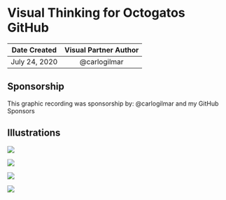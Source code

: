 # Visual Thinking for Octogatos GitHub

| Date Created | Visual Partner Author |
| :----------: |:---------------------:|
|July 24, 2020 | @carlogilmar |

## Sponsorship

This graphic recording was sponsorship by: @carlogilmar and my GitHub Sponsors

## Illustrations

![](https://res.cloudinary.com/carlogilmar/image/upload/v1595972310/illustrations/Octogatos%20Workshop/Ilustracio%CC%81n_sin_ti%CC%81tulo_102_rcxekc.png)

![](https://res.cloudinary.com/carlogilmar/image/upload/v1595971231/illustrations/Octogatos%20Workshop/GraphicRecording_tlmbei.png)

![](https://res.cloudinary.com/carlogilmar/image/upload/v1595971232/illustrations/Octogatos%20Workshop/Ilustracio%CC%81n_sin_ti%CC%81tulo_118_yysitk.png)

![](https://res.cloudinary.com/carlogilmar/image/upload/v1595971233/illustrations/Octogatos%20Workshop/Ilustracio%CC%81n_sin_ti%CC%81tulo_114_ofjtst.png)
